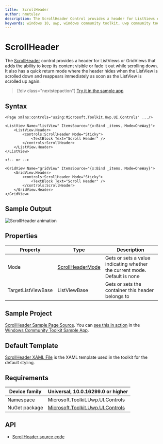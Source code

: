 ```yaml
---
title:  ScrollHeader
author: nmetulev
description: The ScrollHeader Control provides a header for ListViews or GridViews that adds the ability to keep its content visible or fade it out while scrolling down.
keywords: windows 10, uwp, windows community toolkit, uwp community toolkit, uwp toolkit, ScrollHeader, XAML Control, xaml
---
```


# ScrollHeader

The [ScrollHeader](https://docs.microsoft.com/dotnet/api/microsoft.toolkit.uwp.ui.controls.scrollheader) control provides a header for ListViews or GridViews that adds the ability to keep its content visible or fade it out while scrolling down. It also has a quick return mode where the header hides when the ListView is scrolled down and reappears immediately as soon as the ListView is scrolled up again.

> [!div class="nextstepaction"]
> [Try it in the sample app](uwpct://Controls?sample=ScrollHeader)

## Syntax

```xaml
<Page xmlns:controls="using:Microsoft.Toolkit.Uwp.UI.Controls" .../>

<ListView Name="listView" ItemsSource="{x:Bind _items, Mode=OneWay}">
	<ListView.Header>
		<controls:ScrollHeader Mode="Sticky">
			<TextBlock Text="Scroll Header" />
		</controls:ScrollHeader>
	</ListView.Header>
</ListView>

<!-- or -->

<GridView Name="gridView" ItemsSource="{x:Bind _items, Mode=OneWay}">
	<GridView.Header>
		<controls:ScrollHeader Mode="Sticky">
			<TextBlock Text="Scroll Header" />
		</controls:ScrollHeader>
	</GridView.Header>
</GridView>
```

## Sample Output

![ScrollHeader animation](../resources/images/Controls/ScrollHeader.gif)

## Properties

| Property | Type | Description |
| -- | -- | -- |
| Mode | [ScrollHeaderMode](https://docs.microsoft.com/dotnet/api/microsoft.toolkit.uwp.ui.controls.scrollheadermode) | Gets or sets a value indicating whether the current mode. Default is none |
| TargetListViewBase | ListViewBase | Gets or sets the container this header belongs to |

## Sample Project

[ScrollHeader Sample Page Source](https://github.com/Microsoft/WindowsCommunityToolkit//tree/master/Microsoft.Toolkit.Uwp.SampleApp/SamplePages/ScrollHeader). You can [see this in action](uwpct://Controls?sample=ScrollHeader) in the [Windows Community Toolkit Sample App](https://aka.ms/uwptoolkitapp).

## Default Template

[ScrollHeader XAML File](https://github.com/Microsoft/WindowsCommunityToolkit//blob/master/Microsoft.Toolkit.Uwp.UI.Controls/ScrollHeader/ScrollHeader.xaml) is the XAML template used in the toolkit for the default styling.

## Requirements

| Device family | Universal, 10.0.16299.0 or higher |
| -- | -- |
| Namespace | Microsoft.Toolkit.Uwp.UI.Controls |
| NuGet package | [Microsoft.Toolkit.Uwp.UI.Controls](https://www.nuget.org/packages/Microsoft.Toolkit.Uwp.UI.Controls/) |

## API

* [ScrollHeader source code](https://github.com/Microsoft/WindowsCommunityToolkit//tree/master/Microsoft.Toolkit.Uwp.UI.Controls/ScrollHeader)
